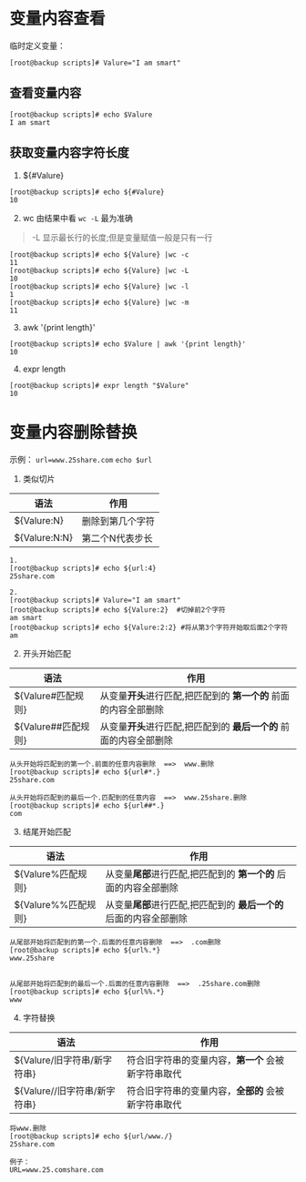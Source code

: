 # 变量内容查看

临时定义变量：
```shell
[root@backup scripts]# Valure="I am smart"
```

## 查看变量内容
```shell
[root@backup scripts]# echo $Valure
I am smart
```


## 获取变量内容字符长度

1. ${#Valure}
```shell
[root@backup scripts]# echo ${#Valure}
10
```
2. wc
由结果中看 `wc -L` 最为准确
> -L 显示最长行的长度;但是变量赋值一般是只有一行
```shell
[root@backup scripts]# echo ${Valure} |wc -c
11
[root@backup scripts]# echo ${Valure} |wc -L
10
[root@backup scripts]# echo ${Valure} |wc -l
1
[root@backup scripts]# echo ${Valure} |wc -m
11
```

3. awk '{print length}'
```shell
[root@backup scripts]# echo $Valure | awk '{print length}'
10
```

4. expr length
```shell
[root@backup scripts]# expr length "$Valure"
10
```

# 变量内容删除替换

示例：
`url=www.25share.com`
`echo $url`


1. 类似切片

|语法|作用|
|-|-|
|${Valure:N} |删除到第几个字符|
|${Valure:N:N} | 第二个N代表步长|

```shell
1. 
[root@backup scripts]# echo ${url:4}
25share.com

2. 
[root@backup scripts]# Valure="I am smart"
[root@backup scripts]# echo ${Valure:2}  #切掉前2个字符
am smart
[root@backup scripts]# echo ${Valure:2:2} #将从第3个字符开始取后面2个字符
am
```





2. 开头开始匹配

|语法|作用|
|-|-|
|${Valure#匹配规则}|从变量**开头**进行匹配,把匹配到的 **第一个的** 前面的内容全部删除|
|${Valure##匹配规则}|从变量**开头**进行匹配,把匹配到的 **最后一个的** 前面的内容全部删除|

```shell
从头开始将匹配到的第一个.前面的任意内容删除  ==>  www.删除
[root@backup scripts]# echo ${url#*.}
25share.com

从头开始将匹配到的最后一个.匹配到的任意内容  ==>  www.25share.删除
[root@backup scripts]# echo ${url##*.}
com
```



3. 结尾开始匹配

|语法|作用|
|-|-|
|${Valure%匹配规则}|从变量**尾部**进行匹配,把匹配到的 **第一个的** 后面的内容全部删除|
|${Valure%%匹配规则}|从变量**尾部**进行匹配,把匹配到的 **最后一个的** 后面的内容全部删除|



```shell
从尾部开始将匹配到的第一个.后面的任意内容删除  ==>  .com删除
[root@backup scripts]# echo ${url%.*}
www.25share


从尾部开始将匹配到的最后一个.后面的任意内容删除  ==>  .25share.com删除
[root@backup scripts]# echo ${url%%.*}
www
```






4. 字符替换

|语法|作用|
|-|-|
|${Valure/旧字符串/新字符串}|符合旧字符串的变量内容，**第一个** 会被新字符串取代|
|${Valure//旧字符串/新字符串}|符合旧字符串的变量内容，**全部的** 会被新字符串取代|

```shell
将www.删除
[root@backup scripts]# echo ${url/www./}
25share.com

例子：
URL=www.25.comshare.com

```








